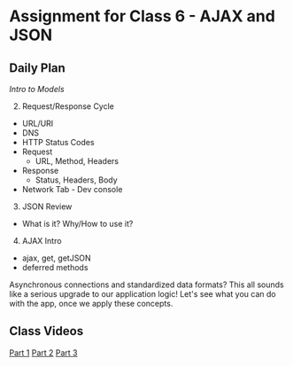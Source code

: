 # Assignment for Class 6 - AJAX and JSON

## Daily Plan
*Intro to Models*

2. Request/Response Cycle
  - URL/URI
  - DNS
  - HTTP Status Codes
  - Request
    - URL, Method, Headers
  - Response
    - Status, Headers, Body
  - Network Tab - Dev console
3. JSON Review
  - What is it? Why/How to use it?
4. AJAX Intro
  - ajax, get, getJSON
  - deferred methods

Asynchronous connections and standardized data formats? This all sounds like a serious upgrade to our application logic! Let's see what you can do with the app, once we apply these concepts.

## Class Videos
[Part 1]()
[Part 2]()
[Part 3]()

